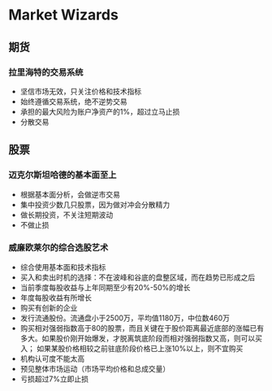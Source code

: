 # Market Wizards

## 期货

### 拉里海特的交易系统

* 坚信市场无效，只关注价格和技术指标
* 始终遵循交易系统，绝不逆势交易
* 承担的最大风险为账户净资产的1%，超过立马止损
* 分散交易

## 股票

### 迈克尔斯坦哈德的基本面至上

* 根据基本面分析，会做逆市交易
* 集中投资少数几只股票，因为做对冲会分散精力
* 做长期投资，不关注短期波动
* 不做止损

### 威廉欧莱尔的综合选股艺术

* 综合使用基本面和技术指标
* 买入和卖出时机的选择：不在波峰和谷底的盘整区域，而在趋势已形成之后
* 当前季度每股收益与上年同期至少有20%-50%的增长
* 年度每股收益有所增长
* 购买有创新的企业
* 发行流通股份。流通盘小于2500万，平均值1180万，中位数460万
* 购买相对强弱指数高于80的股票，而且关键在于股价距离最近底部的涨幅已有多大。如果股价刚开始爆发，才脱离筑底阶段而相对强弱指数又高，则可以买入； 如果某股价格相较之前驻底阶段价格已上涨10%以上，则不宜购买
* 机构认可度不能太高
* 预见整体市场运动（市场平均价格和总成交量）
* 亏损超过7%立即止损

​

